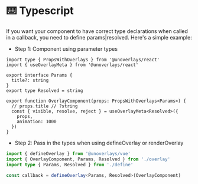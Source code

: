 # ⌨️ Typescript

If you want your component to have correct type declarations when called in a callback, you need to define params|resolved. Here's a simple example:

- Step 1: Component using parameter types

```tsx
import type { PropsWithOverlays } from '@unoverlays/react'
import { useOverlayMeta } from '@unoverlays/react'

export interface Params {
  title?: string
}
export type Resolved = string

export function OverlayComponent(props: PropsWithOverlays<Params>) {
  // props.title // ?string
  const { visible, resolve, reject } = useOverlayMeta<Resolved>({
    props,
    animation: 1000
  })
}
```

- Step 2: Pass in the types when using defineOverlay or renderOverlay

```ts
import { defineOverlay } from '@unoverlays/vue'
import { OverlayComponent, Params, Resolved } from './overlay'
import type { Params, Resolved } from './define'

const callback = defineOverlay<Params, Resolved>(OverlayComponent)
```
